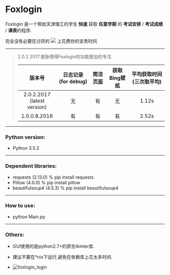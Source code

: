 Foxlogin
===
_Foxlogin_ 是一个帮助天津理工的学生 **快速** 获取 **任意学期** 的 **考试安排** / **考试成绩** / **课表**的程序.

完全没有必要在讨厌的
![](http://images.cnblogs.com/cnblogs_com/leihui/943839/o_load.gif)
上花费你的宝贵时间

----------

>2.0.2.2017:更新使得Foxlogin的功能更加的专注.
>
>| 版本号          | 日志记录(for debug)                | 简洁页面 | 获取Bing壁纸 | 平均获取时间(三次取平均) |
>|:------------:|:------------:|:------------:|:------------:|:------------:|
>| 2.0.2.2017<br>(latest version)   | 无                   | 有      | 无          | 1.12s |
>| 1.0.0.8.2016 | 有                   | 有      | 有          | 2.52s |
>


----------

### Python version:
* Python 3.5.3

----------

### Dependent libraries:
* requests (2.13.0)       % pip install requests
* Pillow (4.0.0)          % pip install pillow
* beautifulsoup4 (4.5.3)  % pip install besutifulsoup4

----------

### How to use:
* python Main.py

----------

### Others:
- GUI使用的是python2.7+的原生tkinter库.

- 建议不要在*nix下运行,避免在依赖库上花太多时间.

- ![foxlogin_login](http://images.cnblogs.com/cnblogs_com/leihui/943839/o_login.png)
